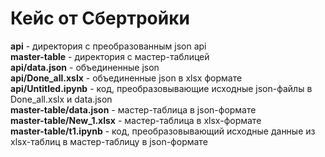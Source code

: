 # Кейс от Сбертройки

**api** - директория с преобразованным json api  
**master-table** - директория с мастер-таблицей  
**api/data.json** - объединенные json  
**api/Done_all.xslx** - объединенные json в xlsx формате  
**api/Untitled.ipynb** - код, преобразовывающие исходные json-файлы в Done_all.xslx и data.json  
**master-table/data.json** - мастер-таблица в json-формате  
**master-table/New_1.xlsx** - мастер-таблица в xlsx-формате  
**master-table/t1.ipynb** - код, преобразовывающий исходные данные из xlsx-таблиц в мастер-таблицу в json-формате  
